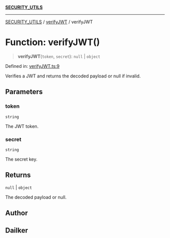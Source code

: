 [**SECURITY_UTILS**](../../README.md)

***

[SECURITY_UTILS](../../README.md) / [verifyJWT](../README.md) / verifyJWT

# Function: verifyJWT()

> **verifyJWT**(`token`, `secret`): `null` \| `object`

Defined in: [verifyJWT.ts:9](https://github.com/dailker/everyutil-js/blob/b3e269da55b7d96c15eb37e98c5c4f6b94f05f6f/src/security/verifyJWT.ts#L9)

Verifies a JWT and returns the decoded payload or null if invalid.

## Parameters

### token

`string`

The JWT token.

### secret

`string`

The secret key.

## Returns

`null` \| `object`

The decoded payload or null.

## Author

## Dailker
